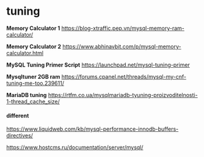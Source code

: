 tuning
======
**Memory Calculator 1**
https://blog-xtraffic.pep.vn/mysql-memory-ram-calculator/

**Memory Calculator 2** https://www.abhinavbit.com/p/mysql-memory-calculator.html

**MySQL Tuning Primer Script** https://launchpad.net/mysql-tuning-primer

**Mysqltuner 2GB ram** 
https://forums.cpanel.net/threads/mysql-my-cnf-tuning-me-too.239611/

**MariaDB tuning** https://rtfm.co.ua/mysqlmariadb-tyuning-proizvoditelnosti-1-thread_cache_size/

#### different
<https://www.liquidweb.com/kb/mysql-performance-innodb-buffers-directives/>

<https://www.hostcms.ru/documentation/server/mysql/>